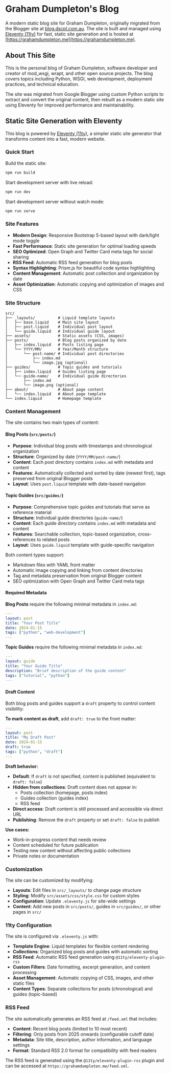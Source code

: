 # Graham Dumpleton's Blog

A modern static blog site for Graham Dumpleton, originally migrated from the Blogger site at [blog.dscpl.com.au](http://blog.dscpl.com.au). The site is built and managed using [Eleventy (11ty)](https://www.11ty.dev/) for fast, static site generation and is hosted at [https://grahamdumpleton.me](https://grahamdumpleton.me).

## About This Site

This is the personal blog of Graham Dumpleton, software developer and creator of mod_wsgi, wrapt, and other open source projects. The blog covers topics including Python, WSGI, web development, deployment practices, and technical education.

The site was migrated from Google Blogger using custom Python scripts to extract and convert the original content, then rebuilt as a modern static site using Eleventy for improved performance and maintainability.

## Static Site Generation with Eleventy

This blog is powered by [Eleventy (11ty)](https://www.11ty.dev/), a simpler static site generator that transforms content into a fast, modern website.

### Quick Start

Build the static site:
```bash
npm run build
```

Start development server with live reload:
```bash
npm run dev
```

Start development server without watch mode:
```bash
npm run serve
```

### Site Features

- **Modern Design**: Responsive Bootstrap 5-based layout with dark/light mode toggle
- **Fast Performance**: Static site generation for optimal loading speeds
- **SEO Optimized**: Open Graph and Twitter Card meta tags for social sharing
- **RSS Feed**: Automatic RSS feed generation for blog posts
- **Syntax Highlighting**: Prism.js for beautiful code syntax highlighting
- **Content Management**: Automatic post collection and organization by date
- **Asset Optimization**: Automatic copying and optimization of images and CSS

### Site Structure

```
src/
├── _layouts/          # Liquid template layouts
│   ├── base.liquid    # Main site layout
│   ├── post.liquid    # Individual post layout
│   └── guide.liquid   # Individual guide layout
├── assets/            # Static assets (CSS, images)
├── posts/             # Blog posts organized by date
│   ├── index.liquid   # Posts listing page
│   └── YYYY/MM/       # Year/Month structure
│       └── post-name/ # Individual post directories
│           ├── index.md
│           └── image.jpg (optional)
├── guides/            # Topic guides and tutorials
│   ├── index.liquid   # Guides listing page
│   └── guide-name/    # Individual guide directories
│       ├── index.md
│       └── image.png (optional)
├── about/             # About page content
│   └── index.liquid   # About page template
└── index.liquid       # Homepage template
```

### Content Management

The site contains two main types of content:

#### Blog Posts (`src/posts/`)
- **Purpose**: Individual blog posts with timestamps and chronological organization
- **Structure**: Organized by date (`YYYY/MM/post-name/`)
- **Content**: Each post directory contains `index.md` with metadata and content
- **Features**: Automatically collected and sorted by date (newest first), tags preserved from original Blogger posts
- **Layout**: Uses `post.liquid` template with date-based navigation

#### Topic Guides (`src/guides/`)
- **Purpose**: Comprehensive topic guides and tutorials that serve as reference material
- **Structure**: Individual guide directories (`guide-name/`)
- **Content**: Each guide directory contains `index.md` with metadata and content
- **Features**: Searchable collection, topic-based organization, cross-references to related posts
- **Layout**: Uses `guide.liquid` template with guide-specific navigation

Both content types support:
- Markdown files with YAML front matter
- Automatic image copying and linking from content directories
- Tag and metadata preservation from original Blogger content
- SEO optimization with Open Graph and Twitter Card meta tags

#### Required Metadata

**Blog Posts** require the following minimal metadata in `index.md`:
```yaml
---
layout: post
title: "Your Post Title"
date: 2024-01-15
tags: ["python", "web-development"]
---
```

**Topic Guides** require the following minimal metadata in `index.md`:
```yaml
---
layout: guide
title: "Your Guide Title"
description: "Brief description of the guide content"
tags: ["tutorial", "python"]
---
```

#### Draft Content

Both blog posts and guides support a `draft` property to control content visibility:

**To mark content as draft**, add `draft: true` to the front matter:
```yaml
---
layout: post
title: "My Draft Post"
date: 2024-01-15
draft: true
tags: ["python", "draft"]
---
```

**Draft behavior:**
- **Default**: If `draft` is not specified, content is published (equivalent to `draft: false`)
- **Hidden from collections**: Draft content does not appear in:
  - Posts collection (homepage, posts index)
  - Guides collection (guides index)
  - RSS feed
- **Direct access**: Draft content is still processed and accessible via direct URL
- **Publishing**: Remove the `draft` property or set `draft: false` to publish

**Use cases:**
- Work-in-progress content that needs review
- Content scheduled for future publication
- Testing new content without affecting public collections
- Private notes or documentation

### Customization

The site can be customized by modifying:
- **Layouts**: Edit files in `src/_layouts/` to change page structure
- **Styling**: Modify `src/assets/css/style.css` for custom styles
- **Configuration**: Update `.eleventy.js` for site-wide settings
- **Content**: Add new posts in `src/posts/`, guides in `src/guides/`, or other pages in `src/`

### 11ty Configuration

The site is configured via `.eleventy.js` with:
- **Template Engine**: Liquid templates for flexible content rendering
- **Collections**: Organized blog posts and guides with automatic sorting
- **RSS Feed**: Automatic RSS feed generation using `@11ty/eleventy-plugin-rss`
- **Custom Filters**: Date formatting, excerpt generation, and content processing
- **Asset Management**: Automatic copying of CSS, images, and other static files
- **Content Types**: Separate collections for posts (chronological) and guides (topic-based)

### RSS Feed

The site automatically generates an RSS feed at `/feed.xml` that includes:
- **Content**: Recent blog posts (limited to 10 most recent)
- **Filtering**: Only posts from 2025 onwards (configurable cutoff date)
- **Metadata**: Site title, description, author information, and language settings
- **Format**: Standard RSS 2.0 format for compatibility with feed readers

The RSS feed is generated using the `@11ty/eleventy-plugin-rss` plugin and can be accessed at `https://grahamdumpleton.me/feed.xml`.
